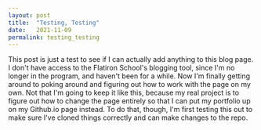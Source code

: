 ```yaml
---
layout: post 
title: 	"Testing, Testing"
date: 	2021-11-09 
permalink: testing_testing
---
```


This post is just a test to see if I can actually add anything to this blog page. I don't have access to the Flatiron School's blogging tool, since I'm no longer in the program, and haven't been for a while. Now I'm finally getting around to poking around and figuring out how to work with the page on my own. Not that I'm going to keep it like this, because my real project is to figure out how to change the page entirely so that I can put my portfolio up on my Github.io page instead. To do that, though, I'm first testing this out to make sure I've cloned things correctly and can make changes to the repo. 